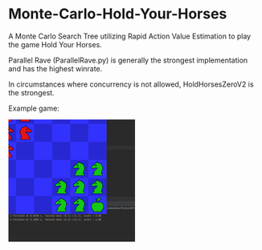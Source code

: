 # Monte-Carlo-Hold-Your-Horses
A Monte Carlo Search Tree utilizing Rapid Action Value Estimation to play the game Hold Your Horses.

Parallel Rave (ParallelRave.py) is generally the strongest implementation and has the highest winrate.

In circumstances where concurrency is not allowed, HoldHorsesZeroV2 is the strongest. 

Example game:


<img src="holdhorsezero.gif" width="50%" height="50%"/>
